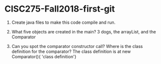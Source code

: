 # CISC275-Fall2018-first-git
1. Create java files to make this code compile and run.

2. What five objects are created in the main?
    3 dogs, the arrayList, and the Comparator
    
3. Can you spot the comparator constructor call? Where is the class definition for the comparator?
The class definition is at new Comparator<Animal>(){ 'class definition'}
